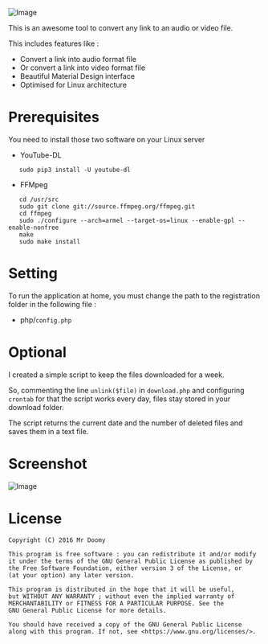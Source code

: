 ![Image](https://raw.githubusercontent.com/MrDoomy/Link2Media/master/dev/images/link2media.png)

This is an awesome tool to convert any link to an audio or video file.

This includes features like :
- Convert a link into audio format file
- Or convert a link into video format file
- Beautiful Material Design interface
- Optimised for Linux architecture

# Prerequisites

You need to install those two software on your Linux server

- YouTube-DL

```shell
   sudo pip3 install -U youtube-dl
```

- FFMpeg

```shell
   cd /usr/src
   sudo git clone git://source.ffmpeg.org/ffmpeg.git
   cd ffmpeg
   sudo ./configure --arch=armel --target-os=linux --enable-gpl --enable-nonfree
   make
   sudo make install
```

# Setting

To run the application at home, you must change the path to the registration folder in the following file :
- php/`config.php`

# Optional

I created a simple script to keep the files downloaded for a week.

So, commenting the line `unlink($file)` in `download.php` and configuring `crontab` for that the script works every day, files stay stored in your download folder.

The script returns the current date  and the number of deleted files and saves them in a text file.

# Screenshot

![Image](https://raw.githubusercontent.com/MrDoomy/Link2Media/master/dev/screenshots/computer_small.png)

# License

```
Copyright (C) 2016 Mr Doomy

This program is free software : you can redistribute it and/or modify
it under the terms of the GNU General Public License as published by
the Free Software Foundation, either version 3 of the License, or
(at your option) any later version.

This program is distributed in the hope that it will be useful,
but WITHOUT ANY WARRANTY ; without even the implied warranty of
MERCHANTABILITY or FITNESS FOR A PARTICULAR PURPOSE. See the
GNU General Public License for more details.

You should have received a copy of the GNU General Public License
along with this program. If not, see <https://www.gnu.org/licenses/>.
```

